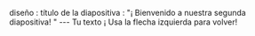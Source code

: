 diseño : título de la diapositiva
 : "¡ Bienvenido a nuestra segunda diapositiva! " 
--- Tu texto ¡ Usa la flecha izquierda para volver!

